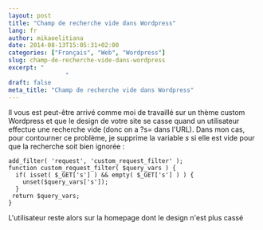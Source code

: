 ```yaml
---
layout: post
title: "Champ de recherche vide dans Wordpress"
lang: fr
author: mikaoelitiana
date: 2014-08-13T15:05:31+02:00
categories: ["Français", "Web", "Wordpress"]
slug: champ-de-recherche-vide-dans-wordpress
excerpt: "
				"
draft: false
meta_title: "Champ de recherche vide dans Wordpress"
---
```


Il vous est peut-être arrivé comme moi de travaillé sur un thème custom Wordpress et que le design de votre site se casse quand un utilisateur effectue une recherche vide (donc on a ?s= dans l'URL). Dans mon cas, pour contourner ce problème, je supprime la variable _s_ si elle est vide pour que la recherche soit bien ignorée :
```
add_filter( 'request', 'custom_request_filter' );
function custom_request_filter( $query_vars ) {
  if( isset( $_GET['s'] ) && empty( $_GET['s'] ) ) {
    unset($query_vars['s']);
  }
 return $query_vars;
}
```
L'utilisateur reste alors sur la homepage dont le design n'est plus cassé